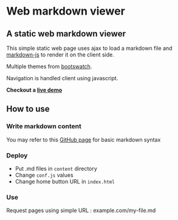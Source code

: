 # Web markdown viewer

## A static web markdown viewer

This simple static web page uses ajax to load a markdown file
and [markdown-js](https://github.com/evilstreak/markdown-js) to
render it on the client side. 

Multiple themes from [bootswatch](https://github.com/thomaspark/bootswatch).

Navigation is handled client using javascript.

**Checkout a [live demo](http://step.polymtl.ca/~alexrose/webmd/)**

## How to use

### Write markdown content

You may refer to this [GitHub page](https://help.github.com/articles/markdown-basics/) for basic markdown syntax

### Deploy

* Put .md files in `content` directory
* Change `conf.js` values
* Change home button URL in `index.html`

### Use

Request pages using simple URL : example.com/my-file.md
